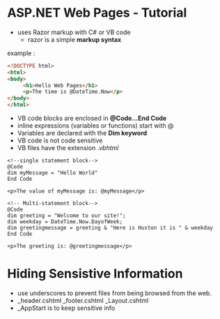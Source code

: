 # ASP.NET Web Pages - Tutorial 
- uses Razor markup with C# or VB code
  - razor is a simple **markup syntax**
  
example :
``` html
<!DOCTYPE html>
<html>
<body>
     <h1>Hello Web Pages</h1> 
     <p>The time is @DateTime.Now</p>
</body>
</html>
```

- VB code blocks are enclosed in **@Code...End Code**
- inline expressions (variables or functions) start with @
- Variables are declared with the **Dim keyword**
- VB code is not code sensitive
- VB files have the extension *.vbhtml*

```VB
<!--single statement block-->
@Code 
dim myMessage = "Hello World"
End Code

<p>The value of myMessage is: @myMessage</p>

<!-- Multi-statement block-->
@Code
dim greeting = "Welcome to our site!";
dim weekday = DateTime.Now.DayofWeek;
dim greetingmessage = greeting & "Here is Huston it is " & weekday
End Code

<p>The greeting is: @greetingmessage</p>
```

# Hiding Sensistive Information
- use underscores to prevent files from being browsed from the web.
-  _header.cshtml _footer.cshtml _Layout.cshtml
- _AppStart is to keep sensitive info
